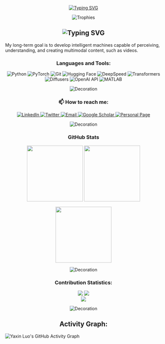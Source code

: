 <div align="center">
  <a href="https://git.io/typing-svg">
    <img src="https://readme-typing-svg.herokuapp.com?font=Fira+Code&size=32&duration=2800&pause=2000&color=A9FEF7&center=true&vCenter=true&width=600&lines=Hello%2C+I'm+Yaxin+Luo;Looking+to+Contribute!" alt="Typing SVG" />
  </a>
</div>

<p align="center">
  <img src="https://github-profile-trophy.vercel.app/?username=Yaxin9Luo&theme=nord&no-frame=true&row=1&column=7" alt="Trophies"/>
</p>
<h2 align="center">
  <img src="https://readme-typing-svg.herokuapp.com?font=Fira+Code&size=24&duration=2800&pause=2000&color=A9FEF7&center=true&vCenter=true&width=500&lines=Currently+working+on+GenAI" alt="Typing SVG" />
</h2>

My long-term goal is to develop intelligent machines capable of perceiving, understanding, and creating multimodal content, such as videos.
<h3 align="center">Languages and Tools:</h3>
<p align="center">
  <img src="https://img.shields.io/badge/python-%231A1B27.svg?style=for-the-badge&logo=python&logoColor=A9FEF7" alt="Python"/>
  <img src="https://img.shields.io/badge/PyTorch-%231A1B27.svg?style=for-the-badge&logo=pytorch&logoColor=A9FEF7" alt="PyTorch"/>
  <img src="https://img.shields.io/badge/git-%231A1B27.svg?style=for-the-badge&logo=git&logoColor=A9FEF7" alt="Git"/>
  <img src="https://img.shields.io/badge/Hugging%20Face-%231A1B27.svg?style=for-the-badge&logo=huggingface&logoColor=A9FEF7" alt="Hugging Face"/>
  <img src="https://img.shields.io/badge/DeepSpeed-%231A1B27.svg?style=for-the-badge&logo=microsoft&logoColor=A9FEF7" alt="DeepSpeed"/>
  <img src="https://img.shields.io/badge/Transformers-%231A1B27.svg?style=for-the-badge&logo=huggingface&logoColor=A9FEF7" alt="Transformers"/>
  <img src="https://img.shields.io/badge/Diffusers-%231A1B27.svg?style=for-the-badge&logo=huggingface&logoColor=A9FEF7" alt="Diffusers"/>
  <img src="https://img.shields.io/badge/OpenAI%20API-%231A1B27.svg?style=for-the-badge&logo=openai&logoColor=A9FEF7" alt="OpenAI API"/>
  <img src="https://img.shields.io/badge/MATLAB-%231A1B27.svg?style=for-the-badge&logo=mathworks&logoColor=A9FEF7" alt="MATLAB"/>


<p align="center">
  <img src="https://user-images.githubusercontent.com/73097560/115834477-dbab4500-a447-11eb-908a-139a6edaec5c.gif" alt="Decoration">
</p>

<h3 align="center">📫 How to reach me:</h3>


<p align="center">
  <a href="https://www.linkedin.com/in/yaxin-luo-a76037219/">
    <img src="https://img.shields.io/badge/-LinkedIn-0077B5?style=flat-square&logo=LinkedIn&logoColor=white" alt="LinkedIn"/>
  </a>
  <a href="https://twitter.com/YaxinLuo999999">
    <img src="https://img.shields.io/badge/-Twitter-1DA1F2?style=flat-square&logo=Twitter&logoColor=white" alt="Twitter"/>
  </a>
  <a href="mailto:yaxinluo999@163.com">
    <img src="https://img.shields.io/badge/-Email-D14836?style=flat-square&logo=Gmail&logoColor=white" alt="Email"/>
  </a>
  <a href="https://scholar.google.com/citations?user=tEaSCzYAAAAJ&hl=en">
    <img src="https://img.shields.io/badge/-Google%20Scholar-4285F4?style=flat-square&logo=google-scholar&logoColor=white" alt="Google Scholar"/>
  </a>
  <a href="https://yaxin9luo.github.io/">
    <img src="https://img.shields.io/badge/-Personal%20Page-00C7B7?style=flat-square&logo=internet-explorer&logoColor=white" alt="Personal Page"/>
  </a>
</p>
<p align="center">
  <img src="https://user-images.githubusercontent.com/73097560/115834477-dbab4500-a447-11eb-908a-139a6edaec5c.gif" alt="Decoration">
</p>
<h3 align="center"> GitHub Stats</h3>
<div align="center">
  <img height="180em" src="https://github-readme-stats.vercel.app/api/top-langs/?username=Yaxin9Luo&theme=tokyonight&hide_border=true&bg_color=1a1b27&title_color=A9FEF7&text_color=A9FEF7&icon_color=A9FEF7&langs_count=8&layout=compact&custom_title=Top%20Languages" />
  <img height="180em" src="https://github-readme-stats.vercel.app/api?username=Yaxin9Luo&show_icons=true&theme=tokyonight&hide_border=true&bg_color=1a1b27&title_color=A9FEF7&text_color=A9FEF7&icon_color=A9FEF7" />
</div>

<p align="center">
  <img height="180em" src="https://github-readme-streak-stats.herokuapp.com/?user=Yaxin9Luo&theme=tokyonight&hide_border=true&background=1a1b27&stroke=A9FEF7&ring=A9FEF7&fire=A9FEF7&currStreakNum=A9FEF7&sideNums=A9FEF7&currStreakLabel=A9FEF7&sideLabels=A9FEF7&dates=A9FEF7" />
</p>

<p align="center">
  <img src="https://user-images.githubusercontent.com/73097560/115834477-dbab4500-a447-11eb-908a-139a6edaec5c.gif" alt="Decoration">
</p>

<h3 align="center">Contribution Statistics:</h3>
<div align="center">
  <img src="http://github-profile-summary-cards.vercel.app/api/cards/stats?username=Yaxin9Luo&theme=tokyonight" />
  <img src="http://github-profile-summary-cards.vercel.app/api/cards/productive-time?username=Yaxin9Luo&theme=tokyonight" />
</div>
<div align="center">
  <img src="http://github-profile-summary-cards.vercel.app/api/cards/profile-details?username=Yaxin9Luo&theme=tokyonight" />
</div>

<p align="center">
  <img src="https://user-images.githubusercontent.com/73097560/115834477-dbab4500-a447-11eb-908a-139a6edaec5c.gif" alt="Decoration"/>
</p>

<h2 align="center">Activity Graph:</h2>
<img align="center" src="https://github-readme-activity-graph.vercel.app/graph?username=Yaxin9Luo&custom_title=Yaxin%20Luo's%20Contribution%20Graph&bg_color=1a1b27&color=A9FEF7&line=A9FEF7&point=A9FEF7&area=true&hide_border=true" alt="Yaxin Luo's GitHub Activity Graph"/>
